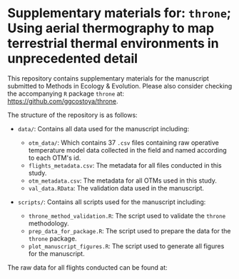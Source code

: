 # Supplementary materials for: `throne`; Using aerial thermography to map terrestrial thermal environments in unprecedented detail 

This repository contains supplementary materials for the manuscript submitted to Methods in Ecology & Evolution. Please also consider checking the accompanying `R` package `throne` at: https://github.com/ggcostoya/throne. 

The structure of the repository is as follows:

- `data/`: Contains all data used for the manuscript including:
  - `otm_data/`: Which contains 37 `.csv` files containing raw operative temperature model data collected in the field and named according to each OTM's id. 
  - `flights_metadata.csv`: The metadata for all files conducted in this study. 
  - `otm_metadata.csv`: The metadata for all OTMs used in this study.
  - `val_data.RData`: The validation data used in the manuscript. 
  
- `scripts/`: Contains all scripts used for the manuscript including:
  - `throne_method_validation.R`: The script used to validate the `throne` methodology. 
  - `prep_data_for_package.R`: The script used to prepare the data for the `throne` package.
  - `plot_manuscript_figures.R`: The script used to generate all figures for the manuscript.

The raw data for all flights conducted can be found at: 
